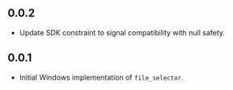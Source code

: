 ## 0.0.2

* Update SDK constraint to signal compatibility with null safety.

## 0.0.1

* Initial Windows implementation of `file_selector`.
